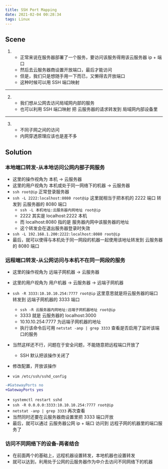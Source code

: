 ```yaml
---
title: SSH Port Mapping
date: 2021-02-04 00:28:34
tags: Linux
---
```


## Scene
1. 
    - 正常来说在服务器部署了一个服务，要访问该服务得用该云服务器 ip + 端口
    - 然后去云服务器商设置开放端口，最后才能访问
    - 但是，我们只是想随手用一下而已，又懒得去开放端口
    - 这种时候可以用 SSH 端口映射
---
2. 
    - 我们想从公网去访问局域网内部的服务
    - 也可以利用 SSH 端口映射 把 云服务器的请求转发到 局域网内部设备里
---
3. 
    - 不同子网之间的访问
    - 内网穿透原理应该也是差不多

<!-- more -->

## Solution

### 本地端口转发-从本地访问公网内部子网服务
- 这里的操作视角为 本机 -> 云服务器
- 这里的用户视角为 本机或处于同一网络下的机器 -> 云服务器
- `ssh root@ip` 正常登录服务器 
- `ssh -L 2222:localhost:8080 root@ip` 这里就相当于把本机的 2222 端口 转发到 云服务器的 8080 端口
    - `ssh -L 本机地址:云服务器内网地址 root@ip`
    - 2222 其实是 localhost:2222 本机
    - 而 localhost:8080 指的是 服务器内网中该服务器的地址
    - 这个转发会在退出服务器登录时失效
- `ssh -L 192.168.1.200:2222:localhost:8080 root@ip` 
- 最后，就可以使得与本机处于同一网段的机器一起使用该地址转发到 云服务器的 8080 端口

### 远程端口转发-从公网访问与本机不在同一网段的服务
- 这里的操作视角为 远端子网机器 -> 云服务器
- 这里的用户视角为 用户机器 -> 云服务器 -> 远端子网机器
- `ssh -R 3333:10.10.10.254:7777 root@ip` 这里意思就是将云服务器的端口 转发到 远端子网机器的 3333 端口 
    - `ssh -R 云服务器内网地址:远端子网机器地址 root@ip`
    - 3333 就是 云服务器的 localhost:3000
    - 10.10.10.254:7777 为远端子网机器的地址
    - 执行该命令后可用 `netstat -anp | grep 3333` 查看是否启用了监听该端口的服务

- 当然这样还不行，问题在于安全问题，不能随意把远程端口开放了
    - SSH 默认把该操作关闭了
- 修改配置，开放该操作
- `vim /etc/ssh/sshd_config`
```diff
-#GatewayPorts no
+GatewayPorts yes
``` 
- `systemctl restart sshd`  
- `ssh -R 0.0.0.0:3333:10.10.10.254:7777 root@ip` 
- `netstat -anp | grep 3333` 再次查看
- 当然同时还要在云服务器商设置里把 3333 端口开放
- 最后，就可以通过 云服务器公网 ip + 端口 访问到 远程子网的机器里的端口服务了

### 访问不同网络下的设备-两者结合
- 在前面两个的基础上，远程机器设置转发，本地机器也设置转发
- 就可以达到，利用处于公网的云服务器作为中介去访问不同网络下的机器
